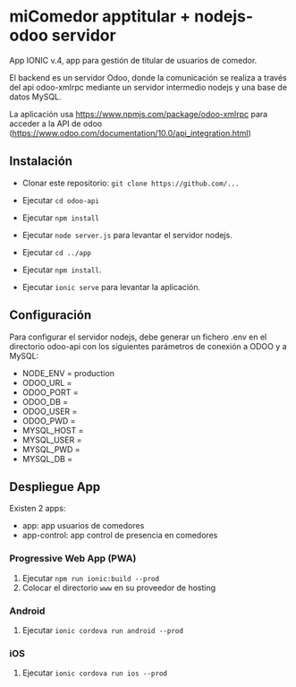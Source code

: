 # miComedor apptitular + nodejs-odoo servidor

App IONIC v.4, app para gestión de titular de usuarios de comedor.

El backend es un servidor Odoo, donde la comunicación se realiza a través del api odoo-xmlrpc mediante un servidor intermedio nodejs y una base de datos MySQL.

La aplicación usa https://www.npmjs.com/package/odoo-xmlrpc para acceder a la API de odoo (https://www.odoo.com/documentation/10.0/api_integration.html)


## Instalación

* Clonar este repositorio: `git clone https://github.com/...`
* Ejecutar `cd odoo-api`
* Ejecutar `npm install`
* Ejecutar `node server.js` para levantar el servidor nodejs.

* Ejecutar `cd ../app`
* Ejecutar `npm install`.
* Ejecutar `ionic serve` para levantar la aplicación.

## Configuración
Para configurar el servidor nodejs, debe generar un fichero .env en el directorio odoo-api con los siguientes parámetros de conexión a ODOO y a MySQL:
* NODE_ENV = production
* ODOO_URL  =
* ODOO_PORT = 
* ODOO_DB   = 
* ODOO_USER = 
* ODOO_PWD  =
* MYSQL_HOST = 
* MYSQL_USER = 
* MYSQL_PWD  =
* MYSQL_DB   = 



## Despliegue App

Existen 2 apps:
* app: app usuarios de comedores
* app-control: app control de presencia en comedores

### Progressive Web App (PWA)

1. Ejecutar `npm run ionic:build --prod`
2. Colocar el directorio  `www` en su proveedor de hosting

### Android

1. Ejecutar `ionic cordova run android --prod`

### iOS

1. Ejecutar `ionic cordova run ios --prod`
